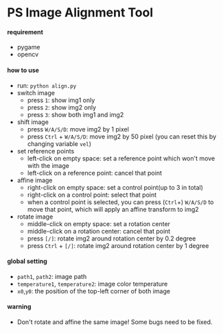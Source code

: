 # PS Image Alignment Tool

#### requirement
- pygame
- opencv



#### how to use
- run: `python align.py`
- switch image
  - press `1`: show img1 only
  - press `2`: show img2 only
  - press `3`: show both img1 and img2
- shift image
  - press `W/A/S/D`: move img2 by 1 pixel
  - press `Ctrl` + `W/A/S/D`: move img2 by 50 pixel (you can reset this by changing variable `vel`)
- set reference points
  - left-click on empty space: set a reference point which won't move with the image
  - left-click on a reference point: cancel that point 
- affine image
  - right-click on empty space: set a control point(up to 3 in total)
  - right-click on a control point: select that point
  - when a control point is selected, you can press (`Ctrl`+) `W/A/S/D` to move that point, which will apply an affine transform to img2
- rotate image
  - middle-click on empty space: set a rotation center
  - middle-click on a rotation center: cancel that point
  - press `[/]`: rotate img2 around rotation center by 0.2 degree
  - press `Ctrl` + `[/]`: rotate img2 around rotation center by 1 degree

#### global setting
- `path1`, `path2`: image path
- `temperature1`, `temperature2`: image color temperature
- `x0`,`y0`: the position of the top-left corner of both image

#### warning
- Don't rotate and affine the same image! Some bugs need to be fixed. 
